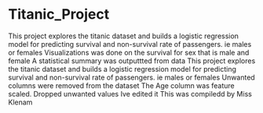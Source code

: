# Titanic_Project
This project explores the titanic dataset and builds a logistic regression model for predicting survival and non-survival rate of passengers. ie males or females
Visualizations was done on the survival for sex that is male and female 
A statistical summary was outputtted from data
This project explores the titanic dataset and builds a logistic regression model for predicting survival and non-survival rate of passengers. ie males or females
Unwanted columns were removed from the dataset
The Age column was feature scaled. 
Dropped unwanted values 
Ive edited it 
This was compiledd by Miss Klenam
